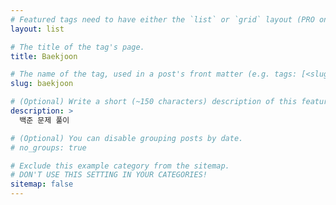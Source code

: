 ```yaml
---
# Featured tags need to have either the `list` or `grid` layout (PRO only).
layout: list

# The title of the tag's page.
title: Baekjoon

# The name of the tag, used in a post's front matter (e.g. tags: [<slug>]).
slug: baekjoon

# (Optional) Write a short (~150 characters) description of this featured tag.
description: >
  백준 문제 풀이

# (Optional) You can disable grouping posts by date.
# no_groups: true

# Exclude this example category from the sitemap.
# DON'T USE THIS SETTING IN YOUR CATEGORIES!
sitemap: false
---
```

